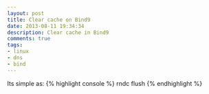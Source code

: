 ```yaml
---
layout: post
title: Clear cache on Bind9
date: 2013-08-11 19:34:34
description: Clear cache in Bind9
comments: true
tags: 
- linux
- dns
- bind
---
```


Its simple as:
{% highlight console %}
rndc flush
{% endhighlight %}
